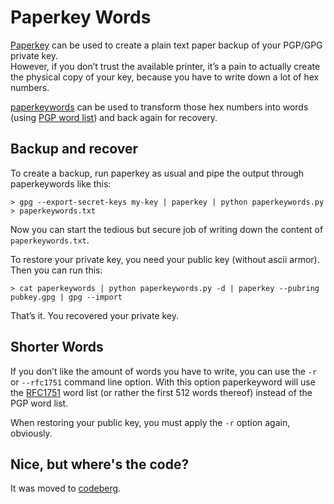 Paperkey Words
==============

[Paperkey](https://www.jabberwocky.com/software/paperkey/) can be used to create a plain text paper backup of your PGP/GPG private key.  
However, if you don’t trust the available printer, it’s a pain to actually create the physical copy of your key, because you have to write down a lot of hex numbers.

[paperkeywords](https://codeberg.org/vonshednob/paperkeywords) can be used to transform those hex numbers into words (using [PGP word list](https://en.wikipedia.org/wiki/PGP_word_list)) and back again for recovery.

Backup and recover
------------------

To create a backup, run paperkey as usual and pipe the output through paperkeywords like this:

    > gpg --export-secret-keys my-key | paperkey | python paperkeywords.py > paperkeywords.txt

Now you can start the tedious but secure job of writing down the content of `paperkeywords.txt`.

To restore your private key, you need your public key (without ascii armor). Then you can run this:

    > cat paperkeywords | python paperkeywords.py -d | paperkey --pubring pubkey.gpg | gpg --import

That’s it. You recovered your private key.


Shorter Words
-------------

If you don’t like the amount of words you have to write, you can use the `-r` or `--rfc1751` command line option. With this option paperkeyword will use the [RFC1751](https://www.rfc-editor.org/info/rfc1751) word list (or rather the first 512 words thereof) instead of the PGP word list.

When restoring your public key, you must apply the `-r` option again, obviously.


Nice, but where's the code?
---------------------------

It was moved to [codeberg](https://codeberg.org/vonshednob/paperkeywords).

